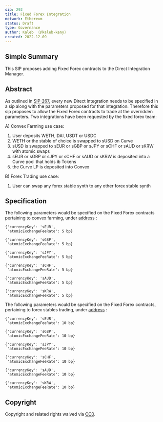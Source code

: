 ```yaml
---
sip: 292
title: Fixed Forex Integration
network: Ethereum
status: Draft
type: Governance
author: Kaleb  (@kaleb-keny)
created: 2022-12-09
---
```


## Simple Summary

<!--"If you can't explain it simply, you don't understand it well enough." Simply describe the outcome the proposed changes intends to achieve. This should be non-technical and accessible to a casual community member.-->

This SIP proposes adding Fixed Forex contracts to the Direct Integration Manager.

## Abstract

<!--A short (~200 word) description of the proposed change, the abstract should clearly describe the proposed change. This is what *will* be done if the SIP is implemented, not *why* it should be done or *how* it will be done. If the SIP proposes deploying a new contract, write, "we propose to deploy a new contract that will do x".-->

As outlined in [SIP-267](https://sips.synthetix.io/sips/sip-267/), every new Direct Integration needs to be specified in a sip along with the parameters proposed for that integration. Therefore this sip proposes to allow the Fixed Forex contracts to trade at the overridden parameters.
Two integrations have been requested by the fixed forex team:

A) Convex Farming use case:
  1) User deposits WETH, DAI, USDT or USDC
  2) WETH or the stable of choice is swapped to sUSD on Curve
  3) sUSD is swapped to sEUR or sGBP or sJPY or sCHF or sAUD or sKRW with atomic swaps
  4) sEUR or sGBP or sJPY or sCHF or sAUD or sKRW  is deposited into a Curve pool that holds ib Tokens
  5) the Curve LP is deposited into Convex

B) Forex Trading use case:
  1) User can swap any forex stable synth to any other forex stable synth

## Specification

The following parameters would be specified on the Fixed Forex contracts pertaining to convex farming, under [address](http://etherscan.io/address/0x0000000000000000000000000000000000000000) :

```
{'currencyKey': 'sEUR',
 'atomicExchangeFeeRate': 5 bp}

{'currencyKey': 'sGBP',
 'atomicExchangeFeeRate': 5 bp}

{'currencyKey': 'sJPY',
 'atomicExchangeFeeRate': 5 bp}

{'currencyKey': 'sCHF',
 'atomicExchangeFeeRate': 5 bp}

{'currencyKey': 'sAUD',
 'atomicExchangeFeeRate': 5 bp}

{'currencyKey': 'sKRW',
 'atomicExchangeFeeRate': 5 bp}
```


The following parameters would be specified on the Fixed Forex contracts, pertaining to forex stables trading, under [address](http://etherscan.io/address/0x0000000000000000000000000000000000000000) :

```
{'currencyKey': 'sEUR',
 'atomicExchangeFeeRate': 10 bp}

{'currencyKey': 'sGBP',
 'atomicExchangeFeeRate': 10 bp}

{'currencyKey': 'sJPY',
 'atomicExchangeFeeRate': 10 bp}

{'currencyKey': 'sCHF',
 'atomicExchangeFeeRate': 10 bp}

{'currencyKey': 'sAUD',
 'atomicExchangeFeeRate': 10 bp}

{'currencyKey': 'sKRW',
 'atomicExchangeFeeRate': 10 bp}
```

## Copyright

Copyright and related rights waived via [CC0](https://creativecommons.org/publicdomain/zero/1.0/).

